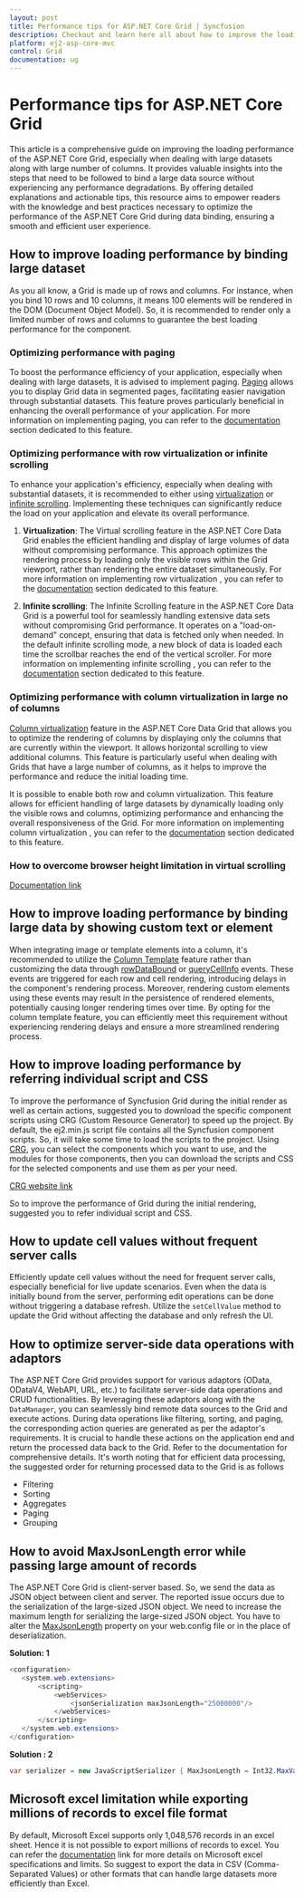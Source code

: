 ```yaml
---
layout: post
title: Performance tips for ASP.NET Core Grid | Syncfusion
description: Checkout and learn here all about how to improve the loading performance of ASP.NET Core Grid even binding large data set.
platform: ej2-asp-core-mvc
control: Grid
documentation: ug
---
```


# Performance tips for ASP.NET Core Grid

This article is a comprehensive guide on improving the loading performance of the ASP.NET Core Grid, especially when dealing with large datasets along with large number of columns. It provides valuable insights into the steps that need to be followed to bind a large data source without experiencing any performance degradations. By offering detailed explanations and actionable tips, this resource aims to empower readers with the knowledge and best practices necessary to optimize the performance of the ASP.NET Core Grid during data binding, ensuring a smooth and efficient user experience.

## How to improve loading performance by binding large dataset

As you all know, a Grid is made up of rows and columns. For instance, when you bind 10 rows and 10 columns, it means 100 elements will be rendered in the DOM (Document Object Model). So, it is recommended to render only a limited number of rows and columns to guarantee the best loading performance for the component.

### Optimizing performance with paging 

To boost the performance efficiency of your application, especially when dealing with large datasets, it is advised to implement paging. [Paging](https://ej2.syncfusion.com/aspnetcore/documentation/grid/paging) allows you to display Grid data in segmented pages, facilitating easier navigation through substantial datasets. This feature proves particularly beneficial in enhancing the overall performance of your application. For more information on implementing paging, you can refer to the [documentation](https://ej2.syncfusion.com/aspnetcore/documentation/grid/paging) section dedicated to this feature.

### Optimizing performance with row virtualization or infinite scrolling 

To enhance your application's efficiency, especially when dealing with substantial datasets, it is recommended to either using [virtualization](https://ej2.syncfusion.com/aspnetcore/documentation/grid/scrolling/virtual-scrolling) or [infinite scrolling](https://ej2.syncfusion.com/aspnetcore/documentation/grid/scrolling/infinite-scrolling). Implementing these techniques can significantly reduce the load on your application and elevate its overall performance.

1.  **Virtualization**: The Virtual scrolling feature in the ASP.NET Core Data Grid enables the efficient handling and display of large volumes of data without compromising performance. This approach optimizes the rendering process by loading only the visible rows within the Grid viewport, rather than rendering the entire dataset simultaneously. For more information on implementing row virtualization , you can refer to the [documentation](https://ej2.syncfusion.com/aspnetcore/documentation/grid/scrolling/virtual-scrolling) section dedicated to this feature.

2.  **Infinite scrolling**: The Infinite Scrolling feature in the ASP.NET Core Data Grid is a powerful tool for seamlessly handling extensive data sets without compromising Grid performance. It operates on a "load-on-demand" concept, ensuring that data is fetched only when needed. In the default infinite scrolling mode, a new block of data is loaded each time the scrollbar reaches the end of the vertical scroller. For more information on implementing infinite scrolling , you can refer to the [documentation](https://ej2.syncfusion.com/aspnetcore/documentation/grid/scrolling/infinite-scrolling) section dedicated to this feature.

### Optimizing performance with column virtualization in large no of columns

[Column virtualization](https://ej2.syncfusion.com/aspnetcore/documentation/grid/scrolling/virtual-scrolling#column-virtualization) feature in the ASP.NET Core Data Grid that allows you to optimize the rendering of columns by displaying only the columns that are currently within the viewport. It allows horizontal scrolling to view additional columns. This feature is particularly useful when dealing with Grids that have a large number of columns, as it helps to improve the performance and reduce the initial loading time.

It is possible to enable both row and column virtualization. This feature allows for efficient handling of large datasets by dynamically loading only the visible rows and columns, optimizing performance and enhancing the overall responsiveness of the Grid. For more information on implementing column virtualization , you can refer to the [documentation](https://ej2.syncfusion.com/aspnetcore/documentation/grid/scrolling/virtual-scrolling#column-virtualization) section dedicated to this feature.

### How to overcome browser height limitation in virtual scrolling

[Documentation link](https://ej2.syncfusion.com/aspnetcore/documentation/grid/scrolling/virtual-scrolling#browser-height-limitation-in-virtual-scrolling-and-solution)

## How to improve loading performance by binding large data by showing custom text or element

When integrating image or template elements into a column, it's recommended to utilize the [Column Template](https://ej2.syncfusion.com/aspnetcore/documentation/grid/columns/column-template) feature rather than customizing the data through [rowDataBound](https://help.syncfusion.com/cr/aspnetcore-js2/Syncfusion.EJ2.Grids.Grid.html#Syncfusion_EJ2_Grids_Grid_RowDataBound) or [queryCellInfo](https://help.syncfusion.com/cr/aspnetcore-js2/Syncfusion.EJ2.Grids.Grid.html#Syncfusion_EJ2_Grids_Grid_QueryCellInfo) events. These events are triggered for each row and cell rendering, introducing delays in the component's rendering process. Moreover, rendering custom elements using these events may result in the persistence of rendered elements, potentially causing longer rendering times over time. By opting for the column template feature, you can efficiently meet this requirement without experiencing rendering delays and ensure a more streamlined rendering process.

## How to improve loading performance by referring individual script and CSS

To improve the performance of Syncfusion Grid during the initial render as well as certain actions, suggested you to download the specific component scripts using CRG (Custom Resource Generator) to speed up the project. By default, the ej2.min.js script file contains all the Syncfusion component scripts. So, it will take some time to load the scripts to the project. Using [CRG](https://ej2.syncfusion.com/aspnetcore/documentation/common/custom-resource-generator), you can select the components which you want to use, and the modules for those components, then you can download the scripts and CSS for the selected components and use them as per your need.

[CRG website link](https://crg.syncfusion.com/) 

So to improve the performance of Grid during the initial rendering, suggested you to refer individual script and CSS.

## How to update cell values without frequent server calls 

Efficiently update cell values without the need for frequent server calls, especially beneficial for live update scenarios. Even when the data is initially bound from the server, performing edit operations can be done without triggering a database refresh. Utilize the `setCellValue` method to update the Grid without affecting the database and only refresh the UI.

## How to optimize server-side data operations with adaptors

The ASP.NET Core Grid provides support for various adaptors (OData, ODataV4, WebAPI, URL, etc.) to facilitate server-side data operations and CRUD functionalities. By leveraging these adaptors along with the `DataManager`, you can seamlessly bind remote data sources to the Grid and execute actions. During data operations like filtering, sorting, and paging, the corresponding action queries are generated as per the adaptor's requirements. It is crucial to handle these actions on the application end and return the processed data back to the Grid. Refer to the documentation for comprehensive details. It's worth noting that for efficient data processing, the suggested order for returning processed data to the Grid is as follows

* Filtering
* Sorting
* Aggregates
* Paging
* Grouping

## How to avoid MaxJsonLength error while passing large amount of records

The ASP.NET Core Grid is client-server based. So, we send the data as JSON object between client and server. The reported issue occurs due to the serialization of the large-sized JSON object. We need to increase the maximum length for serializing the large-sized JSON object. You have to alter the [MaxJsonLength](https://social.msdn.microsoft.com/Forums/en-US/ab1a5864-46e2-4c57-9511-dc3f60cc314a/how-to-increase-maxjsonlength-for-json-post-in-mvc3?forum=aspmv) property on your web.config file or in the place of deserialization.

**Solution: 1**

```csharp
<configuration> 
   <system.web.extensions>
       <scripting>
           <webServices>
               <jsonSerialization maxJsonLength="25000000"/>
           </webServices>
       </scripting>
   </system.web.extensions>
</configuration> 
```

**Solution : 2**
```csharp
var serializer = new JavaScriptSerializer { MaxJsonLength = Int32.MaxValue };
```

## Microsoft excel limitation while exporting millions of records to excel file format

By default, Microsoft Excel supports only 1,048,576 records in an excel sheet. Hence it is not possible to export millions of records to excel. You can refer the [documentation](https://support.microsoft.com/en-gb/office/excel-specifications-and-limits-1672b34d-7043-467e-8e27-269d656771c3) link for more details on Microsoft excel specifications and limits. So suggest to export the data in CSV (Comma-Separated Values) or other formats that can handle large datasets more efficiently than Excel.